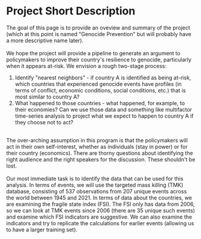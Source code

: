 # Project Short Description <br>
The goal of this page is to provide an oveview and summary of the project (which at this point is named "Genocide Prevention" but will probably have a more descriptive name later). <br>
<br>
We hope the project will provide a pipeline to generate an argument to policymakers to improve their country's resilience to genocide, particularly when it appears at-risk. We envision a rough two-stage process: <br>
1. Identify "nearest neighbors" - if country A is identified as being at-risk, which countries that experienced genocide events have profiles (in terms of conflict, economic conditions, social conditions, etc.) that is most similar to country A? <br>
2. What happened to those countries - what happened, for example, to their economies? Can we use those data and something like multifactor time-series analysis to project what we expect to happen to country A if they choose not to act? <br>
<br>
The over-arching assumption in this program is that the policymakers will act in their own self-interest, whether as individuals (stay in power) or for their country (economics). There are thorny questions about identifying the right audience and the right speakers for the discussion. These shouldn't be lost. <br>
<br>
Our most immediate task is to identify the data that can be used for this analysis. In terms of events, we will use the targeted mass killing (TMK) database, consisting of 537 observations from 207 unique events across the world between 1945 and 2021. In terms of data about the countries, we are examining the fragile state index (FSI). The FSI only has data from 2006, so we can look at TMK events since 2006 (there are 35 unique such events) and examine which FSI indicators are suggestive. We can also examine the indicators and try to replicate the calculations for earlier events (allowing us to have a larger training set). 